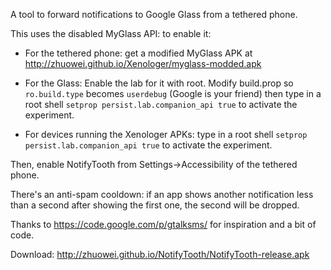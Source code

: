 A tool to forward notifications to Google Glass from a tethered phone.

This uses the disabled MyGlass API: to enable it:

 - For the tethered phone: get a modified MyGlass APK at http://zhuowei.github.io/Xenologer/myglass-modded.apk

 - For the Glass: Enable the lab for it with root. Modify build.prop so `ro.build.type` becomes `userdebug` (Google is your friend)
then type in a root shell `setprop persist.lab.companion_api true` to activate the experiment.

 - For devices running the Xenologer APKs: type in a root shell `setprop persist.lab.companion_api true` to activate the experiment.

Then, enable NotifyTooth from Settings->Accessibility of the tethered phone.

There's an anti-spam cooldown: if an app shows another notification less than a second after showing the first one, the second will be dropped.

Thanks to https://code.google.com/p/gtalksms/ for inspiration and a bit of code.

Download: http://zhuowei.github.io/NotifyTooth/NotifyTooth-release.apk
